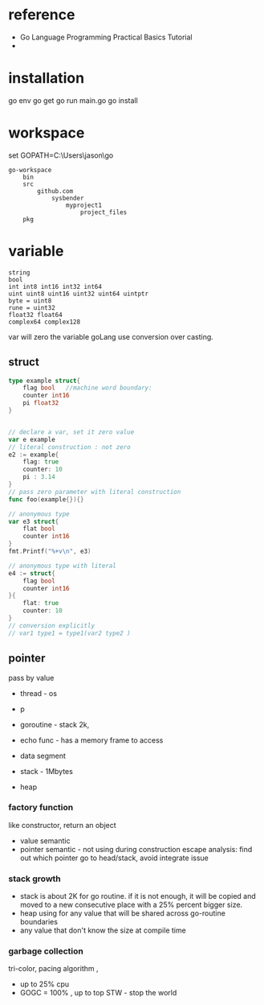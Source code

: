 
# reference
 

*   Go Language Programming Practical Basics Tutorial 
* 

# installation

go env
go get
go run main.go
go install

# workspace


set GOPATH=C:\Users\jason\go

```
go-workspace
	bin
	src
		github.com
			sysbender
				myproject1
					project_files
	pkg
```

# variable

```
string
bool
int int8 int16 int32 int64
uint uint8 uint16 uint32 uint64 uintptr
byte = uint8
rune = uint32
float32 float64
complex64 complex128
```
var will zero the variable
goLang use conversion over casting.
## struct
```go
type example struct{
	flag bool   //machine word boundary:
	counter int16
	pi float32
}


// declare a var, set it zero value
var e example
// literal construction : not zero
e2 := example{
	flag: true
	counter: 10
	pi : 3.14
}
// pass zero parameter with literal construction
func foo(example{}){}

// anonymous type
var e3 struct{
	flat bool
	counter int16
}
fmt.Printf("%+v\n", e3)

// anonymous type with literal 
e4 := struct{
	flag bool
	counter int16
}{
	flat: true
	counter: 10
}
// conversion explicitly
// var1 type1 = type1(var2 type2 )

```

## pointer
pass by value
* thread - os
* p
* goroutine - stack 2k, 
* echo func - has a memory frame to access


* data segment
* stack - 1Mbytes
* heap

### factory function
like constructor, return an object
* value semantic
* pointer semantic - not using during construction
escape analysis: find out which pointer go to head/stack, avoid integrate issue
  

### stack growth
* stack is about 2K for go routine. if it is not enough, it will be copied and moved to a new consecutive place with a 25% percent bigger size.
* heap using for any value that will be shared across go-routine boundaries
* any value that don't know the size at compile time

### garbage collection
tri-color, pacing algorithm , 
*  up to 25% cpu
* GOGC = 100% , up to top
STW - stop the world
 
<!--stackedit_data:
eyJoaXN0b3J5IjpbLTE2NTc2MjA4MjYsLTExODk5OTA4NzIsLT
ExMTc0MzAyMTAsMTI5MTY0NjM0OSwxODE1NjI1MjIzLDIxMDA4
MDQ1NSwtMzMwMjQ4ODYwLC0xOTE2NjE0Nzc1LDE2NDk0NTc1ND
IsLTM5NjA4OTEzMCwtMTExMTQyMzM1MSwtMzc2MzAxNDUwLC01
ODA4MzgzNjEsOTQwNDU5NjQ1LDExNzAyODUxMiwtODY3MjczNT
Y5LDEyMjgzODM5MDEsMTM3ODk3Mzk5MiwtNDkxNzQ3NDM1LDEx
NDM2MzY0MTddfQ==
-->